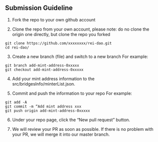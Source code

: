 
## Submission Guideline

1. Fork the repo to your own github account

2. Clone the repo from your own account, please note: do no clone the origin one directly, but clone the repo you forked
```
git clone https://github.com/xxxxxxxx/rei-dao.git
cd rei-dao/
```

3. Create a new branch (file) and switch to a new branch
  For example:
```
git branch add-mint-address-0xxxxx
git checkout add-mint-address-0xxxxx
```

4. Add your mint address information to the src/bridgesInfo/minterList.json.

5. Commit and push the information to your repo
  For example:
```
git add -A
git commit -m “Add mint address xxx
git push origin add-mint-address-0xxxxx
```

6. Under your repo page, click the “New pull request” button.

7. We will review your PR as soon as possible. If there is no problem with your PR, we will merge it into our master branch.
